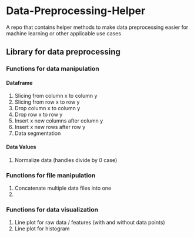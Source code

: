 # Data-Preprocessing-Helper
A repo that contains helper methods to make data preprocessing easier for machine learning or other applicable use cases

## Library for data preprocessing

### Functions for data manipulation

#### Dataframe
1. Slicing from column x to column y
2. Slicing from row x to row y
3. Drop column x to column y
4. Drop row x to row y
5. Insert x new columns after column y
6. Insert x new rows after row y
7. Data segmentation

#### Data Values
1. Normalize data (handles divide by 0 case)


### Functions for file manipulation
1. Concatenate multiple data files into one
2. 

### Functions for data visualization
1. Line plot for raw data / features (with and without data points)
2. Line plot for histogram

